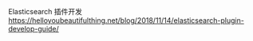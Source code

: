 
Elasticsearch 插件开发
https://helloyoubeautifulthing.net/blog/2018/11/14/elasticsearch-plugin-develop-guide/